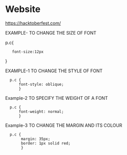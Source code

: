 # Website
https://hacktoberfest.com/



EXAMPLE- TO CHANGE THE SIZE OF FONT

 p.c{
   
       font-size:12px 
<!--you can set any font size in pixels (px) or rem or em    -->
 }

EXAMPLE-1 TO CHANGE THE STYLE OF FONT

      p.c {
          font-style: oblique;
          }

Example-2 TO SPECIFY THE WEIGHT OF A FONT
  
      p.c {
          font-weight: normal;
          }
Example-3 TO CHANGE THE MARGIN AND ITS COLOUR

      p.c {
           margin: 35px;
           border: 1px solid red;
           }

         
